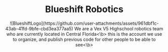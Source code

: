 <h1 align="center"> Blueshift Robotics </h1>
<p align="center">
![BlueshiftLogo](https://github.com/user-attachments/assets/961dbf1c-43ab-41fd-9bfe-cbd3ea377aa5)
We are a Vex V5 Highschool robotics team who are currently located in Central Florida<\b>
this is the account we use to organize, and publish previous code for other people to be able to see<\b>
</p>
